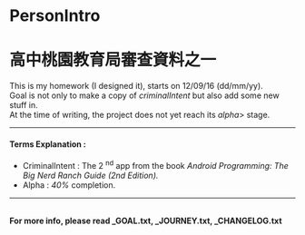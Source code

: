 # PersonIntro

<h1>高中桃園教育局審查資料之一</h1>

This is my homework (I designed it), starts on 12/09/16 (dd/mm/yy). <br>
Goal is not only to make a copy of <i>criminalIntent</i> but also add some new stuff in. <br>
At the time of writing, the project does not yet reach its <em>alpha</em>> stage. <br>

<hr>

<h4>Terms Explanation :</h4>

<ul>
	<li>CriminalIntent : The 2 <sup>nd</sup> app from the book <cite>Android Programming: The Big Nerd Ranch Guide (2nd Edition).</cite></li>
	<li>Alpha : <em>40%</em> completion.</li>
</ul>

<hr>
<br>
<strong> For more info, please read _GOAL.txt, _JOURNEY.txt, _CHANGELOG.txt </strong>
